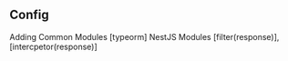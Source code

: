 ## Config
Adding Common Modules
  [typeorm]
NestJS Modules
  [filter(response)], [intercpetor(response)]

